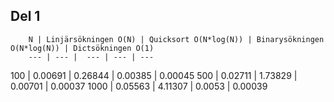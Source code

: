 ## Del 1
        
        N | Linjärsökningen O(N) | Quicksort O(N*log(N)) | Binarysökningen O(N*log(N)) | Dictsökningen O(1)
        --- | --- |  --- | --- | ---
 100 | 0.00691 | 0.26844 | 0.00385 | 0.00045
 500 | 0.02711 | 1.73829 | 0.00701 | 0.00037
 1000 | 0.05563 | 4.11307 | 0.0053 | 0.00039